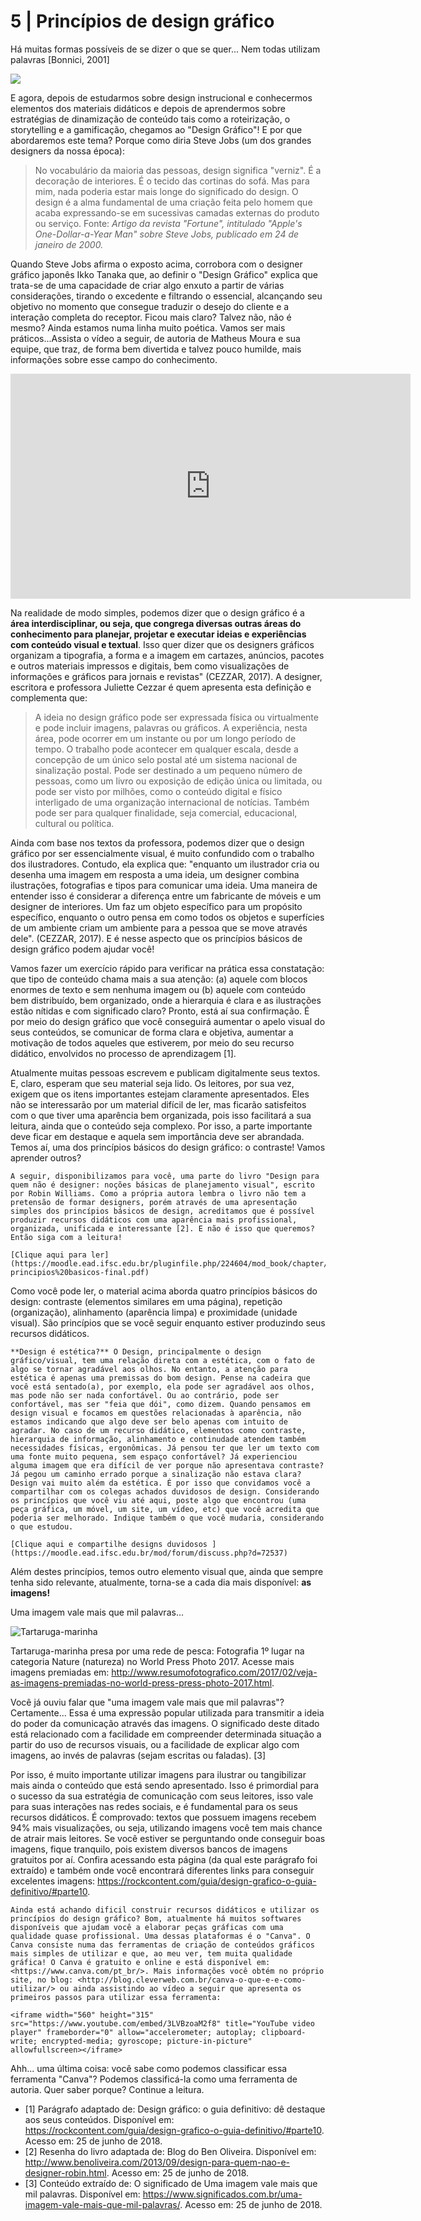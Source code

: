 # 5 | Princípios de design gráfico

Há muitas formas possíveis de se dizer o que se quer...
Nem todas utilizam palavras [Bonnici, 2001]

![](imagens/abstract-2829962_960_720.jpg)

E agora, depois de estudarmos sobre design instrucional e conhecermos elementos dos materiais didáticos e depois de aprendermos sobre estratégias de dinamização de conteúdo tais como a roteirização, o storytelling e a gamificação, chegamos ao "Design Gráfico"! E por que abordaremos este tema? Porque como diria Steve Jobs (um dos grandes designers da nossa época):

> No vocabulário da maioria das pessoas, design significa "verniz". É a decoração de interiores. É o tecido das cortinas do sofá. Mas para mim, nada poderia estar mais longe do significado do design. O design é a alma fundamental de uma criação feita pelo homem que acaba expressando-se em sucessivas camadas externas do produto ou serviço.
> Fonte: *Artigo da revista "Fortune", intitulado "Apple's One-Dollar-a-Year Man" sobre Steve Jobs, publicado em 24 de janeiro de 2000.*

Quando Steve Jobs afirma o exposto acima, corrobora com o designer gráfico japonês Ikko Tanaka que, ao definir o "Design Gráfico" explica que trata-se de uma capacidade de criar algo enxuto a partir de várias considerações, tirando o excedente e filtrando o essencial, alcançando seu objetivo no momento que consegue traduzir o desejo do cliente e a interação completa do receptor.  Ficou mais claro? Talvez não, não é mesmo? Ainda estamos numa linha muito poética. Vamos ser mais práticos...Assista o vídeo a seguir, de autoria de Matheus Moura e sua equipe, que traz, de forma bem divertida e talvez pouco humilde, mais informações sobre esse campo do conhecimento.

<iframe title="vimeo-player" src="https://player.vimeo.com/video/21972483" width="640" height="360" frameborder="0" allowfullscreen></iframe>

Na realidade de modo simples, podemos dizer que o design gráfico é a **área interdisciplinar, ou seja, que congrega diversas outras áreas do conhecimento para planejar, projetar e executar ideias e experiências com conteúdo visual e textual**. Isso quer dizer que os designers gráficos organizam a tipografia, a forma e a imagem em cartazes, anúncios, pacotes e outros materiais impressos e digitais, bem como visualizações de informações e gráficos para jornais e revistas" (CEZZAR, 2017).  A designer, escritora e professora Juliette Cezzar é quem apresenta esta definição e complementa que:

> A ideia no design gráfico pode ser expressada física ou virtualmente e pode incluir imagens, palavras ou gráficos. A experiência, nesta área, pode ocorrer em um instante ou por um longo período de tempo. O trabalho pode acontecer em qualquer escala, desde a concepção de um único selo postal até um sistema nacional de sinalização postal. Pode ser destinado a um pequeno número de pessoas, como um livro ou exposição de edição única ou limitada, ou pode ser visto por milhões, como o conteúdo digital e físico interligado de uma organização internacional de notícias. Também pode ser para qualquer finalidade, seja comercial, educacional, cultural ou política.

Ainda com base nos textos da professora, podemos dizer que o design gráfico por ser essencialmente visual, é muito confundido com o trabalho dos ilustradores. Contudo, ela explica que: "enquanto um ilustrador cria ou desenha uma imagem em resposta a uma ideia, um designer combina ilustrações, fotografias e tipos para comunicar uma ideia. Uma maneira de entender isso é considerar a diferença entre um fabricante de móveis e um designer de interiores. Um faz um objeto específico para um propósito específico, enquanto o outro pensa em como todos os objetos e superfícies de um ambiente criam um ambiente para a pessoa que se move através dele". (CEZZAR, 2017). E é nesse aspecto que os princípios básicos de design gráfico podem ajudar você!

Vamos fazer um exercício rápido para verificar na prática essa constatação: que tipo de conteúdo chama mais a sua atenção: (a) aquele com blocos enormes de texto e sem nenhuma imagem ou (b) aquele com conteúdo bem distribuído, bem organizado, onde a hierarquia é clara e as ilustrações estão nítidas e com significado claro? Pronto, está aí sua confirmação. É por meio do design gráfico que você conseguirá aumentar o apelo visual do seus conteúdos, se comunicar de forma clara e objetiva, aumentar a motivação de todos aqueles que estiverem, por meio do seu recurso didático, envolvidos no processo de aprendizagem [1].

Atualmente muitas pessoas escrevem e publicam digitalmente seus textos. E, claro, esperam que seu material seja lido. Os leitores, por sua vez, exigem que os itens importantes estejam claramente apresentados. Eles não se interessarão por um material difícil de ler, mas ficarão satisfeitos com o que tiver uma aparência bem organizada, pois isso facilitará a sua leitura, ainda que o conteúdo seja complexo. Por isso, a parte importante deve ficar em destaque e aquela sem importância deve ser abrandada. Temos aí, uma dos princípios básicos do design gráfico: o contraste! Vamos aprender outros?

```{note}
A seguir, disponibilizamos para você, uma parte do livro "Design para quem não é designer: noções básicas de planejamento visual", escrito por Robin Williams. Como a própria autora lembra o livro não tem a pretensão de formar designers, porém através de uma apresentação simples dos princípios básicos de design, acreditamos que é possível produzir recursos didáticos com uma aparência mais profissional, organizada, unificada e interessante [2]. E não é isso que queremos? Então siga com a leitura!

[Clique aqui para ler](https://moodle.ead.ifsc.edu.br/pluginfile.php/224604/mod_book/chapter/16221/design_para_quem_nao_e_designer-principios%20basicos-final.pdf)
```

Como você pode ler, o material acima aborda quatro princípios básicos do design: contraste (elementos similares em uma página), repetição (organização), alinhamento (aparência limpa) e proximidade (unidade visual). São princípios que se você seguir enquanto estiver produzindo seus recursos didáticos.

```{note} "E agora?"
**Design é estética?** O Design, principalmente o design gráfico/visual, tem uma relação direta com a estética, com o fato de algo se tornar agradável aos olhos. No entanto, a atenção para estética é apenas uma premissas do bom design. Pense na cadeira que você está sentado(a), por exemplo, ela pode ser agradável aos olhos, mas pode não ser nada confortável. Ou ao contrário, pode ser confortável, mas ser "feia que dói", como dizem. Quando pensamos em design visual e focamos em questões relacionadas à aparência, não estamos indicando que algo deve ser belo apenas com intuito de agradar. No caso de um recurso didático, elementos como contraste, hierarquia de informação, alinhamento e continudade atendem também necessidades físicas, ergonômicas. Já pensou ter que ler um texto com uma fonte muito pequena, sem espaço confortável? Já experienciou alguma imagem que era difícil de ver porque não apresentava contraste? Já pegou um caminho errado porque a sinalização não estava clara? Design vai muito além da estética. É por isso que convidamos você a compartilhar com os colegas achados duvidosos de design. Considerando os princípios que você viu até aqui, poste algo que encontrou (uma peça gráfica, um móvel, um site, um vídeo, etc) que você acredita que poderia ser melhorado. Indique também o que você mudaria, considerando o que estudou.

[Clique aqui e compartilhe designs duvidosos ](https://moodle.ead.ifsc.edu.br/mod/forum/discuss.php?d=72537)
```

Além destes princípios, temos outro elemento visual que, ainda que sempre tenha sido relevante, atualmente, torna-se a cada dia mais disponível: **as imagens!**

Uma imagem vale mais que mil palavras...

![Tartaruga-marinha](imagens/Francis-Perez.jpg)

Tartaruga-marinha presa por uma rede de pesca: Fotografia 1º lugar na categoria Nature (natureza) no World Press Photo 2017. Acesse mais imagens premiadas em: <http://www.resumofotografico.com/2017/02/veja-as-imagens-premiadas-no-world-press-press-photo-2017.html>. 

Você já ouviu falar que "uma imagem vale mais que mil palavras"? Certamente... Essa é uma expressão popular utilizada para transmitir a ideia do poder da comunicação através das imagens. O significado deste ditado está relacionado com a facilidade em compreender determinada situação a partir do uso de recursos visuais, ou a facilidade de explicar algo com imagens, ao invés de palavras (sejam escritas ou faladas). [3]

Por isso, é muito importante utilizar imagens para ilustrar ou tangibilizar mais ainda o conteúdo que está sendo apresentado. Isso é primordial para o sucesso da sua estratégia de comunicação com seus leitores, isso vale para suas interações nas redes sociais, e é fundamental para os seus recursos didáticos. É comprovado: textos que possuem imagens recebem 94% mais visualizações, ou seja, utilizando imagens você tem mais chance de atrair mais leitores. Se você estiver se perguntando onde conseguir boas imagens, fique tranquilo, pois existem diversos bancos de imagens gratuitos por aí. Confira acessando esta página (da qual este parágrafo foi extraído) e também onde você encontrará diferentes links para conseguir excelentes imagens: <https://rockcontent.com/guia/design-grafico-o-guia-definitivo/#parte10>.


```{note} "Aprofunde seus conhecimentos"
Ainda está achando dificil construir recursos didáticos e utilizar os princípios do design gráfico? Bom, atualmente há muitos softwares disponíveis que ajudam você a elaborar peças gráficas com uma qualidade quase profissional. Uma dessas plataformas é o "Canva". O Canva consiste numa das ferramentas de criação de conteúdos gráficos mais simples de utilizar e que, ao meu ver, tem muita qualidade gráfica! O Canva é gratuito e online e está disponível em: <https://www.canva.com/pt_br/>. Mais informações você obtém no próprio site, no blog: <http://blog.cleverweb.com.br/canva-o-que-e-e-como-utilizar/> ou ainda assistindo ao vídeo a seguir que apresenta os primeiros passos para utilizar essa ferramenta: 

<iframe width="560" height="315" src="https://www.youtube.com/embed/3LVBzoaM2f8" title="YouTube video player" frameborder="0" allow="accelerometer; autoplay; clipboard-write; encrypted-media; gyroscope; picture-in-picture" allowfullscreen></iframe>
```

Ahh... uma última coisa: você sabe como podemos classificar essa ferramenta "Canva"? Podemos classificá-la como uma ferramenta de autoria. Quer saber porque? Continue a leitura.

- [1] Parágrafo adaptado de: Design gráfico: o guia definitivo: dê destaque aos seus conteúdos. Disponível em: https://rockcontent.com/guia/design-grafico-o-guia-definitivo/#parte10. Acesso em: 25 de junho de 2018. 
- [2] Resenha do livro adaptada de: Blog do Ben Oliveira.  Disponível em: http://www.benoliveira.com/2013/09/design-para-quem-nao-e-designer-robin.html. Acesso em: 25 de junho de 2018. 
- [3] Conteúdo extraído de: O significado de Uma imagem vale mais que mil palavras. Disponível em: https://www.significados.com.br/uma-imagem-vale-mais-que-mil-palavras/. Acesso em: 25 de junho de 2018. 